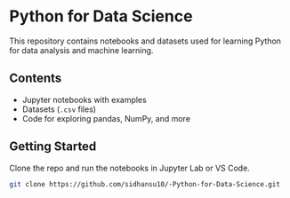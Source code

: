 # Python for Data Science

This repository contains notebooks and datasets used for learning Python for data analysis and machine learning.

## Contents
- Jupyter notebooks with examples
- Datasets (`.csv` files)
- Code for exploring pandas, NumPy, and more

## Getting Started
Clone the repo and run the notebooks in Jupyter Lab or VS Code.

```bash
git clone https://github.com/sidhansu10/-Python-for-Data-Science.git
